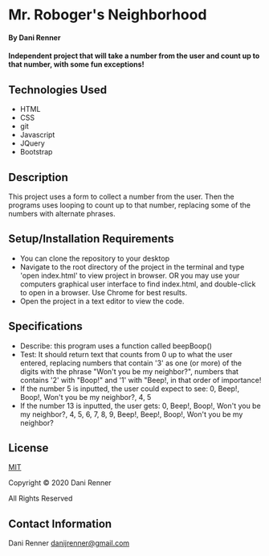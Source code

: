 # Mr. Roboger's Neighborhood 

#### By Dani Renner
#### Independent project that will take a number from the user and count up to that number, with some fun exceptions!


## Technologies Used

* HTML
* CSS
* git
* Javascript
* JQuery
* Bootstrap

## Description

This project uses a form to collect a number from the user. Then the programs uses looping to count up to that number, replacing some of the numbers with alternate phrases.

## Setup/Installation Requirements

* You can clone the repository to your desktop
* Navigate to the root directory of the project in the terminal and type 'open index.html' to view project in browser. OR you may use your computers graphical user interface to find index.html, and double-click to open in a browser. Use Chrome for best results.
* Open the project in a text editor to view the code.

## Specifications

* Describe: this program uses a function called beepBoop()
* Test: It should return text that counts from 0 up to what the user entered, replacing numbers that contain '3' as one (or more) of the digits with the phrase "Won't you be my neighbor?", numbers that contains '2' with "Boop!" and '1' with "Beep!, in that order of importance!
* If the number 5 is inputted, the user could expect to see: 0, Beep!, Boop!, Won't you be my neighbor?, 4, 5
* If the number 13 is inputted, the user gets: 0, Beep!, Boop!, Won't you be my neighbor?, 4, 5, 6, 7, 8, 9, Beep!, Beep!, Boop!, Won't you be my neighbor?

## License

[MIT](https://opensource.org/licenses/MIT)

Copyright © 2020 Dani Renner

All Rights Reserved

## Contact Information

Dani Renner danijrenner@gmail.com